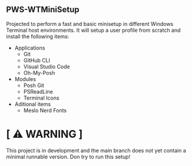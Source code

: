 ## PWS-WTMiniSetup

Projected to perform a fast and basic minisetup in different Windows Terminal host environments. It will setup a user profile from scratch and install the following items:
- Applications
    - Git
    - GitHub CLI
    - Visual Studio Code
    - Oh-My-Posh
- Modules
    - Posh Git
    - PSReadLine
    - Terminal Icons
- Aditional items
    - Meslo Nerd Fonts

# [ ⚠️ **WARNING** ]
This project is in development and the main branch does not yet contain a minimal runnable version. Don try to run this setup!
